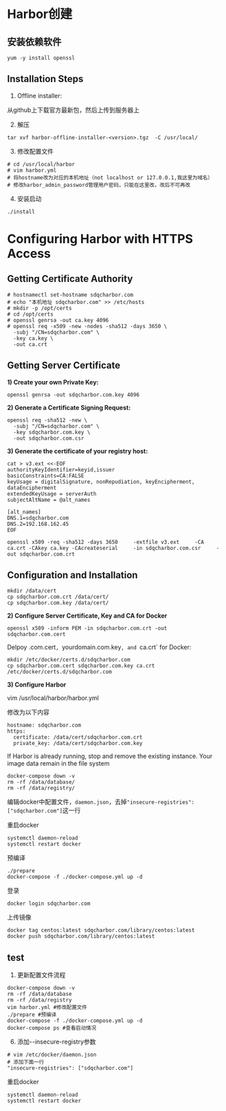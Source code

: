 # Harbor创建

## 安装依赖软件

```
yum -y install openssl
```

## Installation Steps

1. Offline installer:

从github上下载官方最新包，然后上传到服务器上

2. 解压

```
tar xvf harbor-offline-installer-<version>.tgz  -C /usr/local/
```

3. 修改配置文件

```
# cd /usr/local/harbor
# vim harbor.yml
# 将hostname改为对应的本机地址（not localhost or 127.0.0.1,我这里为域名）
# 修改harbor_admin_password管理用户密码，只能在这里改，改后不可再改
```

4. 安装启动

```
./install
```

# Configuring Harbor with HTTPS Access

## Getting Certificate Authority

```
# hostnamectl set-hostname sdqcharbor.com
# echo "本机地址 sdqcharbor.com" >> /etc/hosts
# mkdir -p /opt/certs
# cd /opt/certs
# openssl genrsa -out ca.key 4096
# openssl req -x509 -new -nodes -sha512 -days 3650 \
  -subj "/CN=sdqcharbor.com" \
  -key ca.key \
  -out ca.crt

```

## Getting Server Certificate

**1) Create your own Private Key:**

```
openssl genrsa -out sdqcharbor.com.key 4096
```

**2) Generate a Certificate Signing Request:**

```
openssl req -sha512 -new \
  -subj "/CN=sdqcharbor.com" \
  -key sdqcharbor.com.key \
  -out sdqcharbor.com.csr
```

**3) Generate the certificate of your registry host:**

```
cat > v3.ext <<-EOF
authorityKeyIdentifier=keyid,issuer
basicConstraints=CA:FALSE
keyUsage = digitalSignature, nonRepudiation, keyEncipherment, dataEncipherment
extendedKeyUsage = serverAuth 
subjectAltName = @alt_names

[alt_names]
DNS.1=sdqcharbor.com
DNS.2=192.168.162.45
EOF
```

```
openssl x509 -req -sha512 -days 3650     -extfile v3.ext     -CA ca.crt -CAkey ca.key -CAcreateserial     -in sdqcharbor.com.csr     -out sdqcharbor.com.crt
```

## Configuration and Installation

```
mkdir /data/cert
cp sdqcharbor.com.crt /data/cert/
cp sdqcharbor.com.key /data/cert/
```

**2) Configure Server Certificate, Key and CA for Docker**

```
openssl x509 -inform PEM -in sdqcharbor.com.crt -out sdqcharbor.com.cert
```

Delpoy .com.cert`, `yourdomain.com.key`, and `ca.crt` for Docker:

```
mkdir /etc/docker/certs.d/sdqcharbor.com
cp sdqcharbor.com.cert sdqcharbor.com.key ca.crt /etc/docker/certs.d/sdqcharbor.com
```

**3) Configure Harbor**

vim /usr/local/harbor/harbor.yml

修改为以下内容

```
hostname: sdqcharbor.com
https:
  certificate: /data/cert/sdqcharbor.com.crt
  private_key: /data/cert/sdqcharbor.com.key
```

If Harbor is already running, stop and remove the existing instance. Your image data remain in the file system

```
docker-compose down -v
rm -rf /data/database/
rm -rf /data/registry/
```

编辑docker中配置文件，`daemon.json`，去掉`"insecure-registries": ["sdqcharbor.com"]`这一行

重启docker

```
systemctl daemon-reload
systemctl restart docker
```

预编译

```
./prepare
docker-compose -f ./docker-compose.yml up -d
```

登录

```
docker login sdqcharbor.com
```

上传镜像

```
docker tag centos:latest sdqcharbor.com/library/centos:latest
docker push sdqcharbor.com/library/centos:latest 
```

## test

1. 更新配置文件流程

```
docker-compose down -v
rm -rf /data/database
rm -rf /data/registry
vim harbor.yml #修改配置文件
./prepare #预编译
docker-compose -f ./docker-compose.yml up -d
docker-compose ps #查看启动情况
```

6. 添加--insecure-registry参数

```
# vim /etc/docker/daemon.json
# 添加下面一行
"insecure-registries": ["sdqcharbor.com"]
```

重启docker

```
systemctl daemon-reload
systemctl restart docker
```

# 